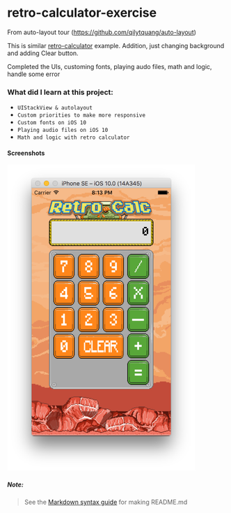 # retro-calculator-exercise
From auto-layout tour (https://github.com/qilytquang/auto-layout)

This is similar [retro-calculator](https://github.com/qilytquang/retro-calculator) example.
Addition, just changing background and adding Clear button.

Completed the UIs, customing fonts, playing audo files, math and logic, handle some error

### What did I learn at this project:
* `UIStackView & autolayout`
* `Custom priorities to make more responsive`
* `Custom fonts on iOS 10`
* `Playing audio files on iOS 10`
* `Math and logic with retro calculator`

#### Screenshots
[id]: /screenshot.png "Screenshot of RetroCalculator"
![Screenshot][id]

##### Note:
> See the [Markdown syntax guide](https://confluence.atlassian.com/bitbucketserver/markdown-syntax-guide-776639995.html)
> for making README.md
